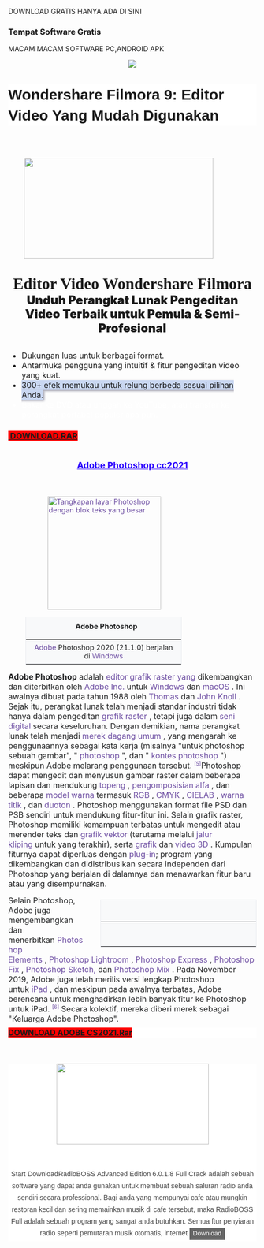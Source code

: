 DOWNLOAD GRATIS HANYA ADA DI SINI
### Tempat Software Gratis
<script data-ad-client="ca-pub-3900518204624693" async src="https://pagead2.googlesyndication.com/pagead/js/adsbygoogle.js"></script>
MACAM MACAM SOFTWARE PC,ANDROID APK
<p></p><div class="separator" style="clear: both; text-align: center;"><a href="https://1.bp.blogspot.com/-xrm0dtm-hig/YBBrcXA-zyI/AAAAAAAABH0/5Bphbc7dwrM4jTOUq_EbSzS3JOvUhAmfgCLcBGAsYHQ/s318/Logo.jpg" imageanchor="1" style="margin-left: 1em; margin-right: 1em;"><img border="0" data-original-height="159" data-original-width="318" src="https://1.bp.blogspot.com/-xrm0dtm-hig/YBBrcXA-zyI/AAAAAAAABH0/5Bphbc7dwrM4jTOUq_EbSzS3JOvUhAmfgCLcBGAsYHQ/s0/Logo.jpg" /></a></div><br />&nbsp;
 <h1 class="entry-title" style="background: 0px 0px rgb(255, 255, 255); border: 0px; color: var(--post-title-color); font-family: Poppins, sans-serif; font-size: 30px; line-height: 1.4em; margin: 0px 0px 15px; outline: 0px; padding: 0px; position: relative; vertical-align: baseline;">Wondershare Filmora 9: Editor Video Yang Mudah Digunakan</h1><div><div class="title" style="box-sizing: border-box; font-family: &quot;Mark W01 Heavy&quot;; font-size: 2rem; font-weight: 900; line-height: 1.2; padding-bottom: 30px; padding-top: 50px;"><div class="separator" style="clear: both; text-align: center;"><a href="https://1.bp.blogspot.com/-2fw8pTzoyb0/YA7n0xn86II/AAAAAAAABHU/DkhVSWIYrZM-t9wnTL4bzXOY1DiPb0m7gCLcBGAsYHQ/s1117/filmora-main-interface-download.jpg" imageanchor="1" style="clear: left; float: left; margin-bottom: 1em; margin-left: 1em;"><img border="0" data-original-height="595" data-original-width="1117" height="204" src="https://1.bp.blogspot.com/-2fw8pTzoyb0/YA7n0xn86II/AAAAAAAABHU/DkhVSWIYrZM-t9wnTL4bzXOY1DiPb0m7gCLcBGAsYHQ/w384-h204/filmora-main-interface-download.jpg" width="384" /></a></div><span style="box-sizing: border-box; vertical-align: inherit;"><div class="separator" style="clear: both; text-align: center;"><span style="font-size: 2rem; text-align: left;">Editor Video Wondershare Filmora</span></div><div class="separator" style="clear: both; text-align: center;"><span style="font-family: -apple-system, BlinkMacSystemFont, &quot;Segoe UI&quot;, Roboto, &quot;Helvetica Neue&quot;, Arial, &quot;Noto Sans&quot;, sans-serif; font-size: 1.5rem; text-align: left;">Unduh Perangkat Lunak Pengeditan Video Terbaik untuk Pemula &amp; Semi-Profesional</span></div></span></div></div><div><ul class="list-prefix list-disc" style="box-sizing: border-box; font-family: -apple-system, BlinkMacSystemFont, &quot;Segoe UI&quot;, Roboto, &quot;Helvetica Neue&quot;, Arial, &quot;Noto Sans&quot;, sans-serif; font-size: 16px; margin-bottom: 1rem; margin-top: 0px;"><li style="box-sizing: border-box;"><span style="box-sizing: border-box; vertical-align: inherit;">Dukungan luas untuk berbagai format.</span></li><li style="box-sizing: border-box;"><span style="box-sizing: border-box; vertical-align: inherit;">Antarmuka pengguna yang intuitif &amp; fitur pengeditan video yang kuat.</span></li><li style="box-sizing: border-box;"><span style="box-sizing: border-box; vertical-align: inherit;"><span class="goog-text-highlight" style="background-color: #c9d7f1; box-shadow: rgb(153, 153, 170) 2px 2px 4px; box-sizing: border-box; position: relative; vertical-align: inherit;">300+ efek memukau untuk relung berbeda sesuai pilihan Anda.</span></span></li><li style="box-sizing: border-box; color: white;"><span style="box-sizing: border-box; vertical-align: inherit;">Bakar ke DVD atau unggah ke YouTube, atau transfer ke perangkat portabel populer apa pun.</span></li></ul></div><h3 style="text-align: left;"><a href="https://drive.google.com/file/d/1xz7v31TTTHOZXd6F0CPrFTLT6E5SoB43/view?usp=sharing" target="_blank"><b style="background-color: red;">&nbsp;DOWNLOAD.RAR</b></a>&nbsp;</h3><p></p>







<h1 style="text-align: center;"><b><span style="color: #2b00fe; font-family: inherit; font-size: large;"><u><span style="background-attachment: initial; background-clip: initial; background-image: none; background-origin: initial; background-position: initial; background-repeat: initial; background-size: initial; border: 0px; font-stretch: inherit; font-style: inherit; font-variant: inherit; line-height: inherit; margin: 0px; padding: 0px; vertical-align: baseline;">Adobe Photoshop cc202</span><span style="background-attachment: initial; background-clip: initial; background-image: none; background-origin: initial; background-position: initial; background-repeat: initial; background-size: initial; border: 0px; font-stretch: inherit; font-style: inherit; font-variant: inherit; line-height: inherit; margin: 0px; padding: 0px; vertical-align: baseline;">1</span></u></span></b></h1><p><b style="background-attachment: initial; background-clip: initial; background-image: none; background-origin: initial; background-position: initial; background-repeat: initial; background-size: initial; border: 0px; color: #202122; font-family: inherit; font-size: 16px; font-stretch: inherit; font-style: inherit; font-variant: inherit; line-height: inherit; margin: 0px; padding: 0px; vertical-align: baseline;"><br /></b></p><blockquote style="border: none; margin: 0px 0px 0px 40px; padding: 0px;"><blockquote style="border: none; margin: 0px 0px 0px 40px; padding: 0px;"><p style="text-align: left;"><a class="image" href="https://translate.googleusercontent.com/translate_c?depth=1&amp;hl=id&amp;prev=search&amp;pto=aue&amp;rurl=translate.google.com&amp;sl=en&amp;sp=nmt4&amp;u=https://en.m.wikipedia.org/wiki/File:Adobe_Photoshop_2020.png&amp;usg=ALkJrhie3uC9KKY5a_4pPtHrXDtLHbH3kw" style="background: none; border: 0px; color: #6b4ba1; font-family: inherit; font-size: 14.4px; font-stretch: inherit; font-style: inherit; font-variant: inherit; font-weight: inherit; line-height: inherit; margin: 0px; padding: 0px; text-decoration-line: none; vertical-align: baseline;" title="Adobe Photoshop 2020 (21.1.0) berjalan di Windows"><img alt="Tangkapan layar Photoshop dengan blok teks yang besar" data-file-height="232" data-file-width="413" decoding="async" height="238" src="https://upload.wikimedia.org/wikipedia/en/thumb/7/7f/Adobe_Photoshop_2020.png/300px-Adobe_Photoshop_2020.png" style="background: none; border: 0px; font-family: inherit; font-size: 14.4px; font-stretch: inherit; font-style: inherit; font-variant: inherit; font-weight: inherit; height: auto; line-height: inherit; margin: 0px; max-width: 100%; padding: 0px; vertical-align: middle;" width="230" /></a></p></blockquote></blockquote><table class="infobox vevent" style="background-color: #f8f9fa; border-collapse: collapse; border: 1px solid rgb(234, 236, 240); clear: right; color: #202122; display: flex; flex-flow: column nowrap; flex: 1 1 100%; font-family: -apple-system, BlinkMacSystemFont, &quot;Segoe UI&quot;, Roboto, Lato, Helvetica, Arial, sans-serif; font-size: 14.4px; margin: 0.5em 0px 1em 35px; max-width: 320px; overflow: auto hidden; position: relative; width: 22em;"><caption class="summary" style="background: inherit; display: flex; flex-flow: column nowrap; font-size: 14.4px; font-weight: bold; padding: 10px 10px 0px;"><span style="text-align: center; vertical-align: inherit;"><span style="vertical-align: inherit;">&nbsp; &nbsp;Adobe Photoshop</span></span></caption><tbody style="display: flex; flex-flow: column nowrap; font-size: 14.4px;"><tr style="display: flex; flex-flow: row nowrap; font-size: 14.4px; min-width: 100%;"></tr><tr style="display: flex; flex-flow: row nowrap; font-size: 14.4px; min-width: 100%;"><td colspan="2" style="border-bottom-color: rgb(234, 236, 240); border-bottom-style: solid; border-image: initial; border-left-color: initial; border-left-style: initial; border-right-color: initial; border-right-style: initial; border-top-color: initial; border-top-style: initial; border-width: 0px 0px 1px; flex: 1 0 0%; font-size: 14.4px; padding: 7px 10px; text-align: center; vertical-align: top; width: 298px;"><div style="background: none; border: 0px; font-family: inherit; font-size: 14.4px; font-stretch: inherit; font-style: inherit; font-variant: inherit; font-weight: inherit; line-height: inherit; margin: 0px; padding: 0px; text-align: center; vertical-align: baseline;"><a href="https://translate.googleusercontent.com/translate_c?depth=1&amp;hl=id&amp;prev=search&amp;pto=aue&amp;rurl=translate.google.com&amp;sl=en&amp;sp=nmt4&amp;u=https://en.m.wikipedia.org/wiki/Adobe_Inc.&amp;usg=ALkJrhhx31ts74rF6OVNAarKueMJUaRGLQ" style="background: none; border: 0px; color: #6b4ba1; font-family: inherit; font-size: 14.4px; font-stretch: inherit; font-style: inherit; font-variant: inherit; font-weight: inherit; line-height: inherit; margin: 0px; padding: 0px; text-decoration-line: none; vertical-align: baseline;" title="Adobe Inc.">Adobe</a><span style="vertical-align: inherit;">&nbsp;Photoshop 2020 (21.1.0) berjalan di&nbsp;</span><a href="https://drive.google.com/file/d/0B1dcOXE7ED20Q3lzVmt3alhDajg/view?usp=sharing" style="background: none; border: 0px; color: #6b4ba1; font-family: inherit; font-size: 14.4px; font-stretch: inherit; font-style: inherit; font-variant: inherit; font-weight: inherit; line-height: inherit; margin: 0px; padding: 0px; text-decoration-line: none; vertical-align: baseline;" target="_blank" title="Microsoft Windows">Windows</a></div></td></tr></tbody></table><p><b style="background-attachment: initial; background-clip: initial; background-image: none; background-origin: initial; background-position: initial; background-repeat: initial; background-size: initial; border: 0px; color: #202122; font-family: inherit; font-size: 16px; font-stretch: inherit; font-style: inherit; font-variant: inherit; line-height: inherit; margin: 0px; padding: 0px; vertical-align: baseline;">Adobe Photoshop</b><span face="-apple-system, BlinkMacSystemFont, &quot;Segoe UI&quot;, Roboto, Lato, Helvetica, Arial, sans-serif" style="color: #202122; font-size: 16px; vertical-align: inherit;">&nbsp;adalah&nbsp;</span><a href="https://translate.googleusercontent.com/translate_c?depth=1&amp;hl=id&amp;prev=search&amp;pto=aue&amp;rurl=translate.google.com&amp;sl=en&amp;sp=nmt4&amp;u=https://en.m.wikipedia.org/wiki/Raster_graphics_editor&amp;usg=ALkJrhgdICPxKXW_-VqPViS0vbisTvtY6w" style="background-attachment: initial; background-clip: initial; background-image: none; background-origin: initial; background-position: initial; background-repeat: initial; background-size: initial; border: 0px; color: #6b4ba1; font-family: inherit; font-size: 16px; font-stretch: inherit; font-style: inherit; font-variant: inherit; font-weight: inherit; line-height: inherit; margin: 0px; padding: 0px; text-decoration-line: none; vertical-align: baseline;" title="Editor grafik raster">editor grafik raster yang</a><span face="-apple-system, BlinkMacSystemFont, &quot;Segoe UI&quot;, Roboto, Lato, Helvetica, Arial, sans-serif" style="color: #202122; font-size: 16px; vertical-align: inherit;">&nbsp;dikembangkan dan diterbitkan oleh&nbsp;</span><a href="https://translate.googleusercontent.com/translate_c?depth=1&amp;hl=id&amp;prev=search&amp;pto=aue&amp;rurl=translate.google.com&amp;sl=en&amp;sp=nmt4&amp;u=https://en.m.wikipedia.org/wiki/Adobe_Inc.&amp;usg=ALkJrhhx31ts74rF6OVNAarKueMJUaRGLQ" style="background-attachment: initial; background-clip: initial; background-image: none; background-origin: initial; background-position: initial; background-repeat: initial; background-size: initial; border: 0px; color: #6b4ba1; font-family: inherit; font-size: 16px; font-stretch: inherit; font-style: inherit; font-variant: inherit; font-weight: inherit; line-height: inherit; margin: 0px; padding: 0px; text-decoration-line: none; vertical-align: baseline;" title="Adobe Inc.">Adobe Inc.</a><span face="-apple-system, BlinkMacSystemFont, &quot;Segoe UI&quot;, Roboto, Lato, Helvetica, Arial, sans-serif" style="color: #202122; font-size: 16px; vertical-align: inherit;">&nbsp;untuk&nbsp;</span><a href="https://translate.googleusercontent.com/translate_c?depth=1&amp;hl=id&amp;prev=search&amp;pto=aue&amp;rurl=translate.google.com&amp;sl=en&amp;sp=nmt4&amp;u=https://en.m.wikipedia.org/wiki/Microsoft_Windows&amp;usg=ALkJrhjCuIpMdSOdh0ft6qvJ-9tlThIpyQ" style="background-attachment: initial; background-clip: initial; background-image: none; background-origin: initial; background-position: initial; background-repeat: initial; background-size: initial; border: 0px; color: #6b4ba1; font-family: inherit; font-size: 16px; font-stretch: inherit; font-style: inherit; font-variant: inherit; font-weight: inherit; line-height: inherit; margin: 0px; padding: 0px; text-decoration-line: none; vertical-align: baseline;" title="Microsoft Windows">Windows</a><span face="-apple-system, BlinkMacSystemFont, &quot;Segoe UI&quot;, Roboto, Lato, Helvetica, Arial, sans-serif" style="color: #202122; font-size: 16px; vertical-align: inherit;">&nbsp;dan&nbsp;</span><a href="https://translate.googleusercontent.com/translate_c?depth=1&amp;hl=id&amp;prev=search&amp;pto=aue&amp;rurl=translate.google.com&amp;sl=en&amp;sp=nmt4&amp;u=https://en.m.wikipedia.org/wiki/MacOS&amp;usg=ALkJrhhliT0EuIts7qU-1bno8rhEFX-pNg" style="background-attachment: initial; background-clip: initial; background-image: none; background-origin: initial; background-position: initial; background-repeat: initial; background-size: initial; border: 0px; color: #6b4ba1; font-family: inherit; font-size: 16px; font-stretch: inherit; font-style: inherit; font-variant: inherit; font-weight: inherit; line-height: inherit; margin: 0px; padding: 0px; text-decoration-line: none; vertical-align: baseline;" title="MacOS">macOS</a><span face="-apple-system, BlinkMacSystemFont, &quot;Segoe UI&quot;, Roboto, Lato, Helvetica, Arial, sans-serif" style="color: #202122; font-size: 16px; vertical-align: inherit;">&nbsp;. Ini awalnya dibuat pada tahun 1988 oleh&nbsp;</span><a href="https://translate.googleusercontent.com/translate_c?depth=1&amp;hl=id&amp;prev=search&amp;pto=aue&amp;rurl=translate.google.com&amp;sl=en&amp;sp=nmt4&amp;u=https://en.m.wikipedia.org/wiki/Thomas_Knoll&amp;usg=ALkJrhgG01ZrIuTGQ5Xasv3H3tgO4ZymeA" style="background-attachment: initial; background-clip: initial; background-image: none; background-origin: initial; background-position: initial; background-repeat: initial; background-size: initial; border: 0px; color: #6b4ba1; font-family: inherit; font-size: 16px; font-stretch: inherit; font-style: inherit; font-variant: inherit; font-weight: inherit; line-height: inherit; margin: 0px; padding: 0px; text-decoration-line: none; vertical-align: baseline;" title="Thomas Knoll">Thomas</a><span face="-apple-system, BlinkMacSystemFont, &quot;Segoe UI&quot;, Roboto, Lato, Helvetica, Arial, sans-serif" style="color: #202122; font-size: 16px; vertical-align: inherit;">&nbsp;dan&nbsp;</span><a href="https://translate.googleusercontent.com/translate_c?depth=1&amp;hl=id&amp;prev=search&amp;pto=aue&amp;rurl=translate.google.com&amp;sl=en&amp;sp=nmt4&amp;u=https://en.m.wikipedia.org/wiki/John_Knoll&amp;usg=ALkJrhhsHlj7JGijcLJUJzqszepdLalDLw" style="background-attachment: initial; background-clip: initial; background-image: none; background-origin: initial; background-position: initial; background-repeat: initial; background-size: initial; border: 0px; color: #6b4ba1; font-family: inherit; font-size: 16px; font-stretch: inherit; font-style: inherit; font-variant: inherit; font-weight: inherit; line-height: inherit; margin: 0px; padding: 0px; text-decoration-line: none; vertical-align: baseline;" title="John Knoll">John Knoll</a><span face="-apple-system, BlinkMacSystemFont, &quot;Segoe UI&quot;, Roboto, Lato, Helvetica, Arial, sans-serif" style="color: #202122; font-size: 16px; vertical-align: inherit;"><span style="vertical-align: inherit;">&nbsp;. Sejak itu, perangkat lunak telah menjadi standar industri tidak hanya dalam&nbsp;</span><span style="vertical-align: inherit;">pengeditan&nbsp;</span></span><a href="https://translate.googleusercontent.com/translate_c?depth=1&amp;hl=id&amp;prev=search&amp;pto=aue&amp;rurl=translate.google.com&amp;sl=en&amp;sp=nmt4&amp;u=https://en.m.wikipedia.org/wiki/Raster_graphics&amp;usg=ALkJrhgbsldinG581tuA2u2KrjmCqmYIPw" style="background-attachment: initial; background-clip: initial; background-image: none; background-origin: initial; background-position: initial; background-repeat: initial; background-size: initial; border: 0px; color: #6b4ba1; font-family: inherit; font-size: 16px; font-stretch: inherit; font-style: inherit; font-variant: inherit; font-weight: inherit; line-height: inherit; margin: 0px; padding: 0px; text-decoration-line: none; vertical-align: baseline;" title="Grafik raster">grafik raster</a><span face="-apple-system, BlinkMacSystemFont, &quot;Segoe UI&quot;, Roboto, Lato, Helvetica, Arial, sans-serif" style="color: #202122; font-size: 16px; vertical-align: inherit;">&nbsp;, tetapi juga dalam&nbsp;</span><a href="https://translate.googleusercontent.com/translate_c?depth=1&amp;hl=id&amp;prev=search&amp;pto=aue&amp;rurl=translate.google.com&amp;sl=en&amp;sp=nmt4&amp;u=https://en.m.wikipedia.org/wiki/Digital_art&amp;usg=ALkJrhg4Ku6m9b_cCfc_MQlJCOBn8nUMWQ" style="background-attachment: initial; background-clip: initial; background-image: none; background-origin: initial; background-position: initial; background-repeat: initial; background-size: initial; border: 0px; color: #6b4ba1; font-family: inherit; font-size: 16px; font-stretch: inherit; font-style: inherit; font-variant: inherit; font-weight: inherit; line-height: inherit; margin: 0px; padding: 0px; text-decoration-line: none; vertical-align: baseline;" title="Seni digital">seni digital</a><span face="-apple-system, BlinkMacSystemFont, &quot;Segoe UI&quot;, Roboto, Lato, Helvetica, Arial, sans-serif" style="color: #202122; font-size: 16px; vertical-align: inherit;">&nbsp;secara keseluruhan. Dengan demikian, nama perangkat lunak telah menjadi&nbsp;</span><a href="https://translate.googleusercontent.com/translate_c?depth=1&amp;hl=id&amp;prev=search&amp;pto=aue&amp;rurl=translate.google.com&amp;sl=en&amp;sp=nmt4&amp;u=https://en.m.wikipedia.org/wiki/Generic_trademark&amp;usg=ALkJrhh3g04jqqyWqoan5TnWMUpvtY1g_w" style="background-attachment: initial; background-clip: initial; background-image: none; background-origin: initial; background-position: initial; background-repeat: initial; background-size: initial; border: 0px; color: #6b4ba1; font-family: inherit; font-size: 16px; font-stretch: inherit; font-style: inherit; font-variant: inherit; font-weight: inherit; line-height: inherit; margin: 0px; padding: 0px; text-decoration-line: none; vertical-align: baseline;" title="Merek dagang umum">merek dagang umum</a><span face="-apple-system, BlinkMacSystemFont, &quot;Segoe UI&quot;, Roboto, Lato, Helvetica, Arial, sans-serif" style="color: #202122; font-size: 16px; vertical-align: inherit;">&nbsp;, yang mengarah ke penggunaannya sebagai kata kerja (misalnya "untuk photoshop sebuah gambar", "&nbsp;</span><a class="mw-redirect" href="https://translate.googleusercontent.com/translate_c?depth=1&amp;hl=id&amp;prev=search&amp;pto=aue&amp;rurl=translate.google.com&amp;sl=en&amp;sp=nmt4&amp;u=https://en.m.wikipedia.org/wiki/Photoshopping&amp;usg=ALkJrhjF-ONGCXEr6xmp0XLkusUxJVZcMw" style="background-attachment: initial; background-clip: initial; background-image: none; background-origin: initial; background-position: initial; background-repeat: initial; background-size: initial; border: 0px; color: #6b4ba1; font-family: inherit; font-size: 16px; font-stretch: inherit; font-style: inherit; font-variant: inherit; font-weight: inherit; line-height: inherit; margin: 0px; padding: 0px; text-decoration-line: none; vertical-align: baseline;" title="Photoshopping">photoshop</a><span face="-apple-system, BlinkMacSystemFont, &quot;Segoe UI&quot;, Roboto, Lato, Helvetica, Arial, sans-serif" style="color: #202122; font-size: 16px; vertical-align: inherit;">&nbsp;", dan "&nbsp;</span><a href="https://translate.googleusercontent.com/translate_c?depth=1&amp;hl=id&amp;prev=search&amp;pto=aue&amp;rurl=translate.google.com&amp;sl=en&amp;sp=nmt4&amp;u=https://en.m.wikipedia.org/wiki/Photoshop_contest&amp;usg=ALkJrhgKr5nhv-yfnYBHzeqbm0SDUPhoPQ" style="background-attachment: initial; background-clip: initial; background-image: none; background-origin: initial; background-position: initial; background-repeat: initial; background-size: initial; border: 0px; color: #6b4ba1; font-family: inherit; font-size: 16px; font-stretch: inherit; font-style: inherit; font-variant: inherit; font-weight: inherit; line-height: inherit; margin: 0px; padding: 0px; text-decoration-line: none; vertical-align: baseline;" title="Kontes Photoshop">kontes photoshop</a><span face="-apple-system, BlinkMacSystemFont, &quot;Segoe UI&quot;, Roboto, Lato, Helvetica, Arial, sans-serif" style="color: #202122; font-size: 16px; vertical-align: inherit;">&nbsp;") meskipun Adobe melarang penggunaan tersebut.&nbsp;</span><sup class="reference" id="cite_ref-TRADEMARK_5-0" style="background-attachment: initial; background-clip: initial; background-image: none; background-origin: initial; background-position: initial; background-repeat: initial; background-size: initial; border: 0px; color: #202122; font-family: inherit; font-size: 0.75em; font-stretch: inherit; font-variant: inherit; line-height: 1; margin: 0px; padding: 0px; unicode-bidi: isolate; white-space: nowrap;"><a href="https://translate.googleusercontent.com/translate_c?depth=1&amp;hl=id&amp;prev=search&amp;pto=aue&amp;rurl=translate.google.com&amp;sl=en&amp;sp=nmt4&amp;u=https://en.m.wikipedia.org/wiki/Adobe_Photoshop&amp;usg=ALkJrhipV7GxA1GKkgffkejd_e3M7gthEQ#cite_note-TRADEMARK-5" style="background-attachment: initial; background-clip: initial; background-image: none; background-origin: initial; background-position: initial; background-repeat: initial; background-size: initial; border: 0px; color: #6b4ba1; font-family: inherit; font-stretch: inherit; font-style: inherit; font-variant: inherit; font-weight: inherit; line-height: inherit; margin: 0px; padding: 0px; text-decoration-line: none; vertical-align: baseline;"><span style="pointer-events: none; vertical-align: inherit;"><span style="pointer-events: none; vertical-align: inherit;">[5]</span></span></a></sup><span face="-apple-system, BlinkMacSystemFont, &quot;Segoe UI&quot;, Roboto, Lato, Helvetica, Arial, sans-serif" style="color: #202122; font-size: 16px; vertical-align: inherit;">Photoshop dapat mengedit dan menyusun gambar raster dalam beberapa lapisan dan mendukung&nbsp;</span><a href="https://translate.googleusercontent.com/translate_c?depth=1&amp;hl=id&amp;prev=search&amp;pto=aue&amp;rurl=translate.google.com&amp;sl=en&amp;sp=nmt4&amp;u=https://en.m.wikipedia.org/wiki/Mask_(computing)&amp;usg=ALkJrhhcAQeu9LCRFpN-MVpi5TUZgWl-nw" style="background-attachment: initial; background-clip: initial; background-image: none; background-origin: initial; background-position: initial; background-repeat: initial; background-size: initial; border: 0px; color: #6b4ba1; font-family: inherit; font-size: 16px; font-stretch: inherit; font-style: inherit; font-variant: inherit; font-weight: inherit; line-height: inherit; margin: 0px; padding: 0px; text-decoration-line: none; vertical-align: baseline;" title="Topeng (komputasi)">topeng</a><span face="-apple-system, BlinkMacSystemFont, &quot;Segoe UI&quot;, Roboto, Lato, Helvetica, Arial, sans-serif" style="color: #202122; font-size: 16px; vertical-align: inherit;">&nbsp;,&nbsp;</span><a href="https://translate.googleusercontent.com/translate_c?depth=1&amp;hl=id&amp;prev=search&amp;pto=aue&amp;rurl=translate.google.com&amp;sl=en&amp;sp=nmt4&amp;u=https://en.m.wikipedia.org/wiki/Alpha_compositing&amp;usg=ALkJrhg-FiBHv294iYJhv2pou3bqqEybxQ" style="background-attachment: initial; background-clip: initial; background-image: none; background-origin: initial; background-position: initial; background-repeat: initial; background-size: initial; border: 0px; color: #6b4ba1; font-family: inherit; font-size: 16px; font-stretch: inherit; font-style: inherit; font-variant: inherit; font-weight: inherit; line-height: inherit; margin: 0px; padding: 0px; text-decoration-line: none; vertical-align: baseline;" title="Pengomposisian alfa">pengomposisian alfa</a><span face="-apple-system, BlinkMacSystemFont, &quot;Segoe UI&quot;, Roboto, Lato, Helvetica, Arial, sans-serif" style="color: #202122; font-size: 16px; vertical-align: inherit;"><span style="vertical-align: inherit;">&nbsp;,&nbsp;</span><span style="vertical-align: inherit;">dan beberapa&nbsp;</span></span><a href="https://translate.googleusercontent.com/translate_c?depth=1&amp;hl=id&amp;prev=search&amp;pto=aue&amp;rurl=translate.google.com&amp;sl=en&amp;sp=nmt4&amp;u=https://en.m.wikipedia.org/wiki/Color_model&amp;usg=ALkJrhilD-NR4fD79Z7ynL2owUBzcvd09w" style="background-attachment: initial; background-clip: initial; background-image: none; background-origin: initial; background-position: initial; background-repeat: initial; background-size: initial; border: 0px; color: #6b4ba1; font-family: inherit; font-size: 16px; font-stretch: inherit; font-style: inherit; font-variant: inherit; font-weight: inherit; line-height: inherit; margin: 0px; padding: 0px; text-decoration-line: none; vertical-align: baseline;" title="Model warna">model warna</a><span face="-apple-system, BlinkMacSystemFont, &quot;Segoe UI&quot;, Roboto, Lato, Helvetica, Arial, sans-serif" style="color: #202122; font-size: 16px; vertical-align: inherit;">&nbsp;termasuk&nbsp;</span><a href="https://translate.googleusercontent.com/translate_c?depth=1&amp;hl=id&amp;prev=search&amp;pto=aue&amp;rurl=translate.google.com&amp;sl=en&amp;sp=nmt4&amp;u=https://en.m.wikipedia.org/wiki/RGB_color_model&amp;usg=ALkJrhiGya1P_n-Lo4icysf3BTuPErd-nw" style="background-attachment: initial; background-clip: initial; background-image: none; background-origin: initial; background-position: initial; background-repeat: initial; background-size: initial; border: 0px; color: #6b4ba1; font-family: inherit; font-size: 16px; font-stretch: inherit; font-style: inherit; font-variant: inherit; font-weight: inherit; line-height: inherit; margin: 0px; padding: 0px; text-decoration-line: none; vertical-align: baseline;" title="Model warna RGB">RGB</a><span face="-apple-system, BlinkMacSystemFont, &quot;Segoe UI&quot;, Roboto, Lato, Helvetica, Arial, sans-serif" style="color: #202122; font-size: 16px; vertical-align: inherit;">&nbsp;,&nbsp;</span><a href="https://translate.googleusercontent.com/translate_c?depth=1&amp;hl=id&amp;prev=search&amp;pto=aue&amp;rurl=translate.google.com&amp;sl=en&amp;sp=nmt4&amp;u=https://en.m.wikipedia.org/wiki/CMYK_color_model&amp;usg=ALkJrhh1_Ju9Bx8SDCyaNYLic6FmhmlV6g" style="background-attachment: initial; background-clip: initial; background-image: none; background-origin: initial; background-position: initial; background-repeat: initial; background-size: initial; border: 0px; color: #6b4ba1; font-family: inherit; font-size: 16px; font-stretch: inherit; font-style: inherit; font-variant: inherit; font-weight: inherit; line-height: inherit; margin: 0px; padding: 0px; text-decoration-line: none; vertical-align: baseline;" title="Model warna CMYK">CMYK</a><span face="-apple-system, BlinkMacSystemFont, &quot;Segoe UI&quot;, Roboto, Lato, Helvetica, Arial, sans-serif" style="color: #202122; font-size: 16px; vertical-align: inherit;">&nbsp;,&nbsp;</span><a class="mw-redirect" href="https://translate.googleusercontent.com/translate_c?depth=1&amp;hl=id&amp;prev=search&amp;pto=aue&amp;rurl=translate.google.com&amp;sl=en&amp;sp=nmt4&amp;u=https://en.m.wikipedia.org/wiki/CIELAB&amp;usg=ALkJrhhGkcpHCFrep6TpqiYU8oYYMrib2A" style="background-attachment: initial; background-clip: initial; background-image: none; background-origin: initial; background-position: initial; background-repeat: initial; background-size: initial; border: 0px; color: #6b4ba1; font-family: inherit; font-size: 16px; font-stretch: inherit; font-style: inherit; font-variant: inherit; font-weight: inherit; line-height: inherit; margin: 0px; padding: 0px; text-decoration-line: none; vertical-align: baseline;" title="CIELAB">CIELAB</a><span face="-apple-system, BlinkMacSystemFont, &quot;Segoe UI&quot;, Roboto, Lato, Helvetica, Arial, sans-serif" style="color: #202122; font-size: 16px; vertical-align: inherit;">&nbsp;,&nbsp;</span><a href="https://translate.googleusercontent.com/translate_c?depth=1&amp;hl=id&amp;prev=search&amp;pto=aue&amp;rurl=translate.google.com&amp;sl=en&amp;sp=nmt4&amp;u=https://en.m.wikipedia.org/wiki/Spot_color&amp;usg=ALkJrhipQuRz81D7V9JleiOMKT3TsSFbbQ" style="background-attachment: initial; background-clip: initial; background-image: none; background-origin: initial; background-position: initial; background-repeat: initial; background-size: initial; border: 0px; color: #6b4ba1; font-family: inherit; font-size: 16px; font-stretch: inherit; font-style: inherit; font-variant: inherit; font-weight: inherit; line-height: inherit; margin: 0px; padding: 0px; text-decoration-line: none; vertical-align: baseline;" title="Warna titik">warna titik</a><span face="-apple-system, BlinkMacSystemFont, &quot;Segoe UI&quot;, Roboto, Lato, Helvetica, Arial, sans-serif" style="color: #202122; font-size: 16px; vertical-align: inherit;">&nbsp;, dan&nbsp;</span><a href="https://translate.googleusercontent.com/translate_c?depth=1&amp;hl=id&amp;prev=search&amp;pto=aue&amp;rurl=translate.google.com&amp;sl=en&amp;sp=nmt4&amp;u=https://en.m.wikipedia.org/wiki/Duotone&amp;usg=ALkJrhgTIWGDltdKsn0FMfvOYAHDTlZVJQ" style="background-attachment: initial; background-clip: initial; background-image: none; background-origin: initial; background-position: initial; background-repeat: initial; background-size: initial; border: 0px; color: #6b4ba1; font-family: inherit; font-size: 16px; font-stretch: inherit; font-style: inherit; font-variant: inherit; font-weight: inherit; line-height: inherit; margin: 0px; padding: 0px; text-decoration-line: none; vertical-align: baseline;" title="Duotone">duoton</a><span face="-apple-system, BlinkMacSystemFont, &quot;Segoe UI&quot;, Roboto, Lato, Helvetica, Arial, sans-serif" style="color: #202122; font-size: 16px; vertical-align: inherit;">&nbsp;. Photoshop menggunakan format file PSD dan PSB sendiri untuk mendukung fitur-fitur ini. Selain grafik raster, Photoshop memiliki kemampuan terbatas untuk mengedit atau merender teks dan&nbsp;</span><a href="https://translate.googleusercontent.com/translate_c?depth=1&amp;hl=id&amp;prev=search&amp;pto=aue&amp;rurl=translate.google.com&amp;sl=en&amp;sp=nmt4&amp;u=https://en.m.wikipedia.org/wiki/Vector_graphics&amp;usg=ALkJrhgWOxnpNmPOKaXT-fKoWnA_xVwS7g" style="background-attachment: initial; background-clip: initial; background-image: none; background-origin: initial; background-position: initial; background-repeat: initial; background-size: initial; border: 0px; color: #6b4ba1; font-family: inherit; font-size: 16px; font-stretch: inherit; font-style: inherit; font-variant: inherit; font-weight: inherit; line-height: inherit; margin: 0px; padding: 0px; text-decoration-line: none; vertical-align: baseline;" title="Grafis vektor">grafik vektor</a><span face="-apple-system, BlinkMacSystemFont, &quot;Segoe UI&quot;, Roboto, Lato, Helvetica, Arial, sans-serif" style="color: #202122; font-size: 16px; vertical-align: inherit;">&nbsp;(terutama melalui&nbsp;</span><a href="https://translate.googleusercontent.com/translate_c?depth=1&amp;hl=id&amp;prev=search&amp;pto=aue&amp;rurl=translate.google.com&amp;sl=en&amp;sp=nmt4&amp;u=https://en.m.wikipedia.org/wiki/Clipping_path&amp;usg=ALkJrhirLlpJyUYyiHFUoWGed5hgrcb8IQ" style="background-attachment: initial; background-clip: initial; background-image: none; background-origin: initial; background-position: initial; background-repeat: initial; background-size: initial; border: 0px; color: #6b4ba1; font-family: inherit; font-size: 16px; font-stretch: inherit; font-style: inherit; font-variant: inherit; font-weight: inherit; line-height: inherit; margin: 0px; padding: 0px; text-decoration-line: none; vertical-align: baseline;" title="Jalur kliping">jalur kliping</a><span face="-apple-system, BlinkMacSystemFont, &quot;Segoe UI&quot;, Roboto, Lato, Helvetica, Arial, sans-serif" style="color: #202122; font-size: 16px; vertical-align: inherit;">&nbsp;untuk yang terakhir), serta&nbsp;</span><a class="mw-redirect" href="https://translate.googleusercontent.com/translate_c?depth=1&amp;hl=id&amp;prev=search&amp;pto=aue&amp;rurl=translate.google.com&amp;sl=en&amp;sp=nmt4&amp;u=https://en.m.wikipedia.org/wiki/3D_graphics&amp;usg=ALkJrhgtwuMFyq7fFOji_xVxm-0XnFWMJA" style="background-attachment: initial; background-clip: initial; background-image: none; background-origin: initial; background-position: initial; background-repeat: initial; background-size: initial; border: 0px; color: #6b4ba1; font-family: inherit; font-size: 16px; font-stretch: inherit; font-style: inherit; font-variant: inherit; font-weight: inherit; line-height: inherit; margin: 0px; padding: 0px; text-decoration-line: none; vertical-align: baseline;" title="Grafik 3D">grafik</a><span face="-apple-system, BlinkMacSystemFont, &quot;Segoe UI&quot;, Roboto, Lato, Helvetica, Arial, sans-serif" style="color: #202122; font-size: 16px; vertical-align: inherit;">&nbsp;dan&nbsp;</span><a href="https://translate.googleusercontent.com/translate_c?depth=1&amp;hl=id&amp;prev=search&amp;pto=aue&amp;rurl=translate.google.com&amp;sl=en&amp;sp=nmt4&amp;u=https://en.m.wikipedia.org/wiki/Video&amp;usg=ALkJrhjQlkPtoOMHFdehyJVrbZ-OoFczOQ" style="background-attachment: initial; background-clip: initial; background-image: none; background-origin: initial; background-position: initial; background-repeat: initial; background-size: initial; border: 0px; color: #6b4ba1; font-family: inherit; font-size: 16px; font-stretch: inherit; font-style: inherit; font-variant: inherit; font-weight: inherit; line-height: inherit; margin: 0px; padding: 0px; text-decoration-line: none; vertical-align: baseline;" title="Video">video&nbsp;</a><span face="-apple-system, BlinkMacSystemFont, &quot;Segoe UI&quot;, Roboto, Lato, Helvetica, Arial, sans-serif" style="color: #202122; font-size: 16px; vertical-align: inherit;"><a class="mw-redirect" href="https://translate.googleusercontent.com/translate_c?depth=1&amp;hl=id&amp;prev=search&amp;pto=aue&amp;rurl=translate.google.com&amp;sl=en&amp;sp=nmt4&amp;u=https://en.m.wikipedia.org/wiki/3D_graphics&amp;usg=ALkJrhgtwuMFyq7fFOji_xVxm-0XnFWMJA" style="background-attachment: initial; background-clip: initial; background-image: none; background-origin: initial; background-position: initial; background-repeat: initial; background-size: initial; border: 0px; color: #6b4ba1; font-family: inherit; font-stretch: inherit; font-style: inherit; font-variant: inherit; font-weight: inherit; line-height: inherit; margin: 0px; padding: 0px; text-decoration-line: none; vertical-align: baseline;" title="3D graphics"><span style="vertical-align: inherit;">3D</span></a><span style="vertical-align: inherit;">&nbsp;. Kumpulan fiturnya dapat diperluas dengan&nbsp;</span></span><a class="mw-redirect" href="https://translate.googleusercontent.com/translate_c?depth=1&amp;hl=id&amp;prev=search&amp;pto=aue&amp;rurl=translate.google.com&amp;sl=en&amp;sp=nmt4&amp;u=https://en.m.wikipedia.org/wiki/Photoshop_plug-in&amp;usg=ALkJrhgpG2edlE2XZVh0ehYxShPKlXgRzg" style="background-attachment: initial; background-clip: initial; background-image: none; background-origin: initial; background-position: initial; background-repeat: initial; background-size: initial; border: 0px; color: #6b4ba1; font-family: inherit; font-size: 16px; font-stretch: inherit; font-style: inherit; font-variant: inherit; font-weight: inherit; line-height: inherit; margin: 0px; padding: 0px; text-decoration-line: none; vertical-align: baseline;" title="Pengaya Photoshop">plug-in</a><span face="-apple-system, BlinkMacSystemFont, &quot;Segoe UI&quot;, Roboto, Lato, Helvetica, Arial, sans-serif" style="color: #202122; font-size: 16px; vertical-align: inherit;"><span style="vertical-align: inherit;">;&nbsp;</span><span style="vertical-align: inherit;">program yang dikembangkan dan didistribusikan secara independen dari Photoshop yang berjalan di dalamnya dan menawarkan fitur baru atau yang disempurnakan.</span></span></p><table class="infobox vevent" style="background-color: #f8f9fa; border-collapse: collapse; border: 1px solid rgb(234, 236, 240); clear: right; color: #202122; display: flex; flex-flow: column nowrap; flex: 1 1 100%; float: right; font-family: -apple-system, BlinkMacSystemFont, &quot;Segoe UI&quot;, Roboto, Lato, Helvetica, Arial, sans-serif; font-size: 14.4px; margin: 0.5em 0px 1em 35px; max-width: 320px; overflow: auto hidden; position: relative; width: 22em;"><caption class="summary" style="background: inherit; display: flex; flex-flow: column nowrap; font-size: 14.4px; font-weight: bold; padding: 10px 10px 0px;"><span style="vertical-align: inherit;"><br /></span></caption><tbody style="display: flex; flex-flow: column nowrap; font-size: 14.4px;"><tr style="display: flex; flex-flow: row nowrap; font-size: 14.4px; min-width: 100%;"><th scope="row" style="border-bottom-color: rgb(234, 236, 240); border-bottom-style: solid; border-image: initial; border-left-color: initial; border-left-style: initial; border-right-color: initial; border-right-style: initial; border-top-color: initial; border-top-style: initial; border-width: 0px 0px 1px; flex: 1 0 0%; font-size: 14.4px; padding: 7px 10px; vertical-align: top; white-space: nowrap;"><br /><br /></th></tr></tbody></table><span style="color: #202122; font-family: -apple-system, BlinkMacSystemFont, &quot;Segoe UI&quot;, Roboto, Lato, Helvetica, Arial, sans-serif; font-size: 16px; vertical-align: inherit;">Selain Photoshop, Adobe juga mengembangkan dan menerbitkan&nbsp;</span><a class="mw-redirect" href="https://translate.googleusercontent.com/translate_c?depth=1&amp;hl=id&amp;prev=search&amp;pto=aue&amp;rurl=translate.google.com&amp;sl=en&amp;sp=nmt4&amp;u=https://en.m.wikipedia.org/wiki/Photoshop_Elements&amp;usg=ALkJrhhQX7XrmQURxtv_B1nVMS6Y7kMQ9w" style="background-attachment: initial; background-clip: initial; background-image: none; background-origin: initial; background-position: initial; background-repeat: initial; background-size: initial; border: 0px; color: #6b4ba1; font-family: inherit; font-size: 16px; font-stretch: inherit; font-style: inherit; font-variant: inherit; font-weight: inherit; line-height: inherit; margin: 0px; padding: 0px; text-decoration-line: none; vertical-align: baseline;" title="Elemen Photoshop">Photoshop Elements</a><span style="color: #202122; font-family: -apple-system, BlinkMacSystemFont, &quot;Segoe UI&quot;, Roboto, Lato, Helvetica, Arial, sans-serif; font-size: 16px; vertical-align: inherit;">&nbsp;,&nbsp;</span><a class="mw-redirect" href="https://translate.googleusercontent.com/translate_c?depth=1&amp;hl=id&amp;prev=search&amp;pto=aue&amp;rurl=translate.google.com&amp;sl=en&amp;sp=nmt4&amp;u=https://en.m.wikipedia.org/wiki/Adobe_Photoshop_Lightroom&amp;usg=ALkJrhjX8EdRaChBDkNIVk4gBsAhyXB3ug" style="background-attachment: initial; background-clip: initial; background-image: none; background-origin: initial; background-position: initial; background-repeat: initial; background-size: initial; border: 0px; color: #6b4ba1; font-family: inherit; font-size: 16px; font-stretch: inherit; font-style: inherit; font-variant: inherit; font-weight: inherit; line-height: inherit; margin: 0px; padding: 0px; text-decoration-line: none; vertical-align: baseline;" title="Adobe Photoshop Lightroom">Photoshop Lightroom</a><span style="color: #202122; font-family: -apple-system, BlinkMacSystemFont, &quot;Segoe UI&quot;, Roboto, Lato, Helvetica, Arial, sans-serif; font-size: 16px; vertical-align: inherit;">&nbsp;,&nbsp;</span><a class="mw-redirect" href="https://translate.googleusercontent.com/translate_c?depth=1&amp;hl=id&amp;prev=search&amp;pto=aue&amp;rurl=translate.google.com&amp;sl=en&amp;sp=nmt4&amp;u=https://en.m.wikipedia.org/wiki/Photoshop_Express&amp;usg=ALkJrhh9iGPFRseN4N4WW8NN6qpOxqH3fQ" style="background-attachment: initial; background-clip: initial; background-image: none; background-origin: initial; background-position: initial; background-repeat: initial; background-size: initial; border: 0px; color: #6b4ba1; font-family: inherit; font-size: 16px; font-stretch: inherit; font-style: inherit; font-variant: inherit; font-weight: inherit; line-height: inherit; margin: 0px; padding: 0px; text-decoration-line: none; vertical-align: baseline;" title="Photoshop Express">Photoshop Express</a><span style="color: #202122; font-family: -apple-system, BlinkMacSystemFont, &quot;Segoe UI&quot;, Roboto, Lato, Helvetica, Arial, sans-serif; font-size: 16px; vertical-align: inherit;">&nbsp;,&nbsp;</span><a href="https://translate.googleusercontent.com/translate_c?depth=1&amp;hl=id&amp;prev=search&amp;pto=aue&amp;rurl=translate.google.com&amp;sl=en&amp;sp=nmt4&amp;u=https://en.m.wikipedia.org/wiki/Adobe_Photoshop_Express&amp;usg=ALkJrhieahssvL-oldDBEhjiitrbL06Ndg" style="background-attachment: initial; background-clip: initial; background-image: none; background-origin: initial; background-position: initial; background-repeat: initial; background-size: initial; border: 0px; color: #6b4ba1; font-family: inherit; font-size: 16px; font-stretch: inherit; font-style: inherit; font-variant: inherit; font-weight: inherit; line-height: inherit; margin: 0px; padding: 0px; text-decoration-line: none; vertical-align: baseline;" title="Adobe Photoshop Express">Photoshop Fix</a><span style="color: #202122; font-family: -apple-system, BlinkMacSystemFont, &quot;Segoe UI&quot;, Roboto, Lato, Helvetica, Arial, sans-serif; font-size: 16px; vertical-align: inherit;">&nbsp;,&nbsp;</span><a href="https://translate.googleusercontent.com/translate_c?depth=1&amp;hl=id&amp;prev=search&amp;pto=aue&amp;rurl=translate.google.com&amp;sl=en&amp;sp=nmt4&amp;u=https://en.m.wikipedia.org/wiki/Adobe_Illustrator&amp;usg=ALkJrhjiRgBjvV4ySg2GuhSkCHAugohZhg" style="background-attachment: initial; background-clip: initial; background-image: none; background-origin: initial; background-position: initial; background-repeat: initial; background-size: initial; border: 0px; color: #6b4ba1; font-family: inherit; font-size: 16px; font-stretch: inherit; font-style: inherit; font-variant: inherit; font-weight: inherit; line-height: inherit; margin: 0px; padding: 0px; text-decoration-line: none; vertical-align: baseline;" title="Adobe Illustrator">Photoshop Sketch,</a><span style="color: #202122; font-family: -apple-system, BlinkMacSystemFont, &quot;Segoe UI&quot;, Roboto, Lato, Helvetica, Arial, sans-serif; font-size: 16px; vertical-align: inherit;">&nbsp;dan&nbsp;</span><a class="mw-redirect" href="https://translate.googleusercontent.com/translate_c?depth=1&amp;hl=id&amp;prev=search&amp;pto=aue&amp;rurl=translate.google.com&amp;sl=en&amp;sp=nmt4&amp;u=https://en.m.wikipedia.org/wiki/Photoshop&amp;usg=ALkJrhi7oWh-09qBIqAllOp2eCLGfMdYUQ" style="background-attachment: initial; background-clip: initial; background-image: none; background-origin: initial; background-position: initial; background-repeat: initial; background-size: initial; border: 0px; color: #6b4ba1; font-family: inherit; font-size: 16px; font-stretch: inherit; font-style: inherit; font-variant: inherit; font-weight: inherit; line-height: inherit; margin: 0px; padding: 0px; text-decoration-line: none; vertical-align: baseline;" title="Photoshop">Photoshop Mix</a><span style="color: #202122; font-family: -apple-system, BlinkMacSystemFont, &quot;Segoe UI&quot;, Roboto, Lato, Helvetica, Arial, sans-serif; font-size: 16px; vertical-align: inherit;"><span style="vertical-align: inherit;">&nbsp;.&nbsp;</span><span style="vertical-align: inherit;">Pada November 2019, Adobe juga telah merilis versi lengkap Photoshop untuk&nbsp;</span></span><a href="https://translate.googleusercontent.com/translate_c?depth=1&amp;hl=id&amp;prev=search&amp;pto=aue&amp;rurl=translate.google.com&amp;sl=en&amp;sp=nmt4&amp;u=https://en.m.wikipedia.org/wiki/IPad&amp;usg=ALkJrhgHAJsiilDGprbLY65vbqo_SElbtg" style="background-attachment: initial; background-clip: initial; background-image: none; background-origin: initial; background-position: initial; background-repeat: initial; background-size: initial; border: 0px; color: #6b4ba1; font-family: inherit; font-size: 16px; font-stretch: inherit; font-style: inherit; font-variant: inherit; font-weight: inherit; line-height: inherit; margin: 0px; padding: 0px; text-decoration-line: none; vertical-align: baseline;" title="IPad">iPad</a><span style="color: #202122; font-family: -apple-system, BlinkMacSystemFont, &quot;Segoe UI&quot;, Roboto, Lato, Helvetica, Arial, sans-serif; font-size: 16px; vertical-align: inherit;">&nbsp;, dan meskipun pada awalnya terbatas, Adobe berencana untuk menghadirkan lebih banyak fitur ke Photoshop untuk iPad.&nbsp;</span><sup class="reference" id="cite_ref-:0_6-0" style="background-attachment: initial; background-clip: initial; background-image: none; background-origin: initial; background-position: initial; background-repeat: initial; background-size: initial; border: 0px; color: #202122; font-family: inherit; font-size: 0.75em; font-stretch: inherit; font-variant: inherit; line-height: 1; margin: 0px; padding: 0px; unicode-bidi: isolate; white-space: nowrap;"><a href="https://translate.googleusercontent.com/translate_c?depth=1&amp;hl=id&amp;prev=search&amp;pto=aue&amp;rurl=translate.google.com&amp;sl=en&amp;sp=nmt4&amp;u=https://en.m.wikipedia.org/wiki/Adobe_Photoshop&amp;usg=ALkJrhipV7GxA1GKkgffkejd_e3M7gthEQ#cite_note-:0-6" style="background-attachment: initial; background-clip: initial; background-image: none; background-origin: initial; background-position: initial; background-repeat: initial; background-size: initial; border: 0px; color: #6b4ba1; font-family: inherit; font-stretch: inherit; font-style: inherit; font-variant: inherit; font-weight: inherit; line-height: inherit; margin: 0px; padding: 0px; text-decoration-line: none; vertical-align: baseline;"><span style="pointer-events: none; vertical-align: inherit;"><span style="pointer-events: none; vertical-align: inherit;">[6]</span></span></a></sup><span style="color: #202122; font-family: -apple-system, BlinkMacSystemFont, &quot;Segoe UI&quot;, Roboto, Lato, Helvetica, Arial, sans-serif; font-size: 16px; vertical-align: inherit;">&nbsp;Secara kolektif, mereka diberi merek sebagai "Keluarga Adobe Photoshop".</span><p style="background: none rgb(255, 255, 255); border: 0px; color: #202122; font-family: -apple-system, BlinkMacSystemFont, &quot;Segoe UI&quot;, Roboto, Lato, Helvetica, Arial, sans-serif; font-size: 16px; font-stretch: inherit; font-variant-east-asian: inherit; font-variant-numeric: inherit; line-height: inherit; margin: 0.5em 0px 1em; padding: 0px; vertical-align: baseline;"><span style="vertical-align: inherit;"><a href="https://drive.google.com/file/d/0B1dcOXE7ED20Q3lzVmt3alhDajg/view?usp=sharing" style="background-color: transparent;" target="_blank"><b style="background-color: red;">DOWNLOAD ADOBE CS2021.Rar</b></a></span>










<p>&nbsp;</p><header class="entry-header" style="background-color: white; border: 0px; color: #444444; font-family: ubuntu, Helvetica, Arial, sans-serif; font-size: 14px; margin: 0px 0px 20px; padding: 0px; vertical-align: baseline;"><h2 class="entry-title" style="border: 0px; clear: both; font-size: 28px; font-weight: 400; line-height: 1.2; margin: 0px 0px 14px; padding: 0px; vertical-align: baseline;"><a <div class="clear" style="border: 0px; margin: 0px; padding: 0px; vertical-align: baseline;"></div></header><div class="entry-summary" style="background-color: white; border: 0px; color: #444444; font-family: ubuntu, Helvetica, Arial, sans-serif; font-size: 14px; line-height: 1.71429; margin: 0px 0px 20px; padding: 0px; vertical-align: baseline;"><div class="separator" style="clear: both; text-align: center;"><a href="https://1.bp.blogspot.com/-wf0e32d31yo/YA2RU3VmuiI/AAAAAAAABGE/3qQ6iu4Szeo7PchBSH2skQFKfPASI3YDwCLcBGAsYHQ/s308/download%2B%25281%2529.jpg" style="margin-left: 1em; margin-right: 1em;"><img border="0" data-original-height="164" data-original-width="308" height="164" src="https://1.bp.blogspot.com/-wf0e32d31yo/YA2RU3VmuiI/AAAAAAAABGE/3qQ6iu4Szeo7PchBSH2skQFKfPASI3YDwCLcBGAsYHQ/w309-h164/download%2B%25281%2529.jpg" width="309" /></a></div><br /><div class="excerpt-thumb" style="border: 0px; margin: 0px; padding: 0px; vertical-align: baseline;"><br /></div><p style="border: 0px; line-height: 1.71429; margin: 0px 0px 15px; padding: 0px; text-align: center; vertical-align: baseline;">Start DownloadRadioBOSS Advanced Edition 6.0.1.8 Full Crack adalah sebuah software yang dapat anda gunakan untuk membuat sebuah saluran radio anda sendiri secara professional. Bagi anda yang mempunyai cafe atau mungkin restoran kecil dan sering memainkan musik di cafe tersebut, maka RadioBOSS Full adalah sebuah program yang sangat anda butuhkan. Semua ftur penyiaran radio seperti pemutaran musik otomatis, internet&nbsp;<a href="https://drive.google.com/file/d/10iGgNa37MFOigmpGnb8SuGsdtfiTbSQ7/view?usp=sharing" rel="tag" style="background: rgb(102, 102, 102); border: 0px; color: white; display: inline-block; font-size: 13px; margin: 0px 0px 3px; padding: 1px 7px; text-decoration-line: none; transition: all 0.3s ease 0s; vertical-align: baseline;">Download </a></p></div>

